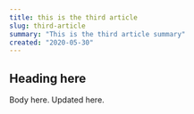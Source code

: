 ```yaml
---
title: this is the third article
slug: third-article
summary: "This is the third article summary"
created: "2020-05-30"
---
```


## Heading here

Body here. Updated here.
